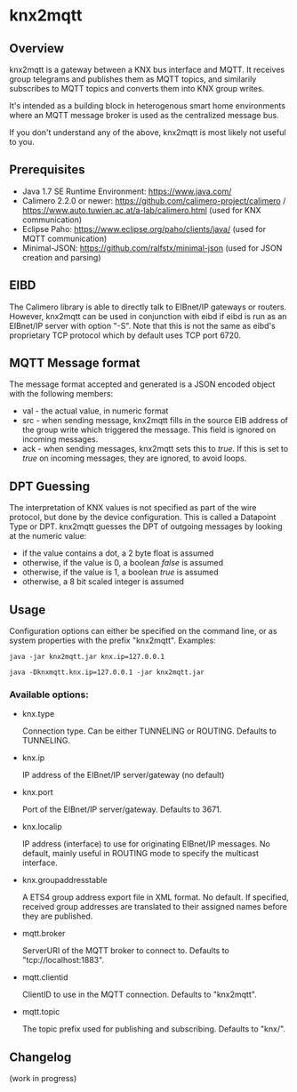 knx2mqtt
========

Overview
--------

knx2mqtt is a gateway between a KNX bus interface and MQTT. It receives group telegrams and publishes them as MQTT topics, and similarily subscribes to MQTT topics and converts them into KNX group writes.

It's intended as a building block in heterogenous smart home environments where an MQTT message broker is used as the centralized message bus.

If you don't understand any of the above, knx2mqtt is most likely not useful to you.


Prerequisites
-------------

* Java 1.7 SE Runtime Environment: https://www.java.com/
* Calimero 2.2.0 or newer: https://github.com/calimero-project/calimero / https://www.auto.tuwien.ac.at/a-lab/calimero.html (used for KNX communication)
* Eclipse Paho: https://www.eclipse.org/paho/clients/java/ (used for MQTT communication)
* Minimal-JSON: https://github.com/ralfstx/minimal-json (used for JSON creation and parsing)


EIBD
----

The Calimero library is able to directly talk to EIBnet/IP gateways or routers. However, knx2mqtt can be used in conjunction with 
eibd if eibd is run as an EIBnet/IP server with option "-S". Note that this is not the same as eibd's proprietary TCP protocol
which by default uses TCP port 6720.


MQTT Message format
--------------------

The message format accepted and generated is a JSON encoded object with the following members:

* val - the actual value, in numeric format
* src - when sending message, knx2mqtt fills in the source EIB address of the group write which triggered the message.
  This field is ignored on incoming messages.
* ack - when sending messages, knx2mqtt sets this to _true_. If this is set to _true_ on incoming messages, they
  are ignored, to avoid loops.
 
 
DPT Guessing
------------
The interpretation of KNX values is not specified as part of the wire protocol, but done by the device configuration.
This is called a Datapoint Type or DPT. knx2mqtt guesses the DPT of outgoing messages by looking at the numeric value:

* if the value contains a dot, a 2 byte float is assumed
* otherwise, if the value is 0, a boolean _false_ is assumed
* otherwise, if the value is 1, a boolean _true_ is assumed
* otherwise, a 8 bit scaled integer is assumed


Usage
-----

Configuration options can either be specified on the command line, or as system properties with the prefix "knx2mqtt".
Examples:

    java -jar knx2mqtt.jar knx.ip=127.0.0.1
    
    java -Dknxmqtt.knx.ip=127.0.0.1 -jar knx2mqtt.jar
    
### Available options:    

- knx.type

  Connection type. Can be either TUNNELING or ROUTING. Defaults to TUNNELING.

- knx.ip
  
  IP address of the EIBnet/IP server/gateway (no default)
  
- knx.port

  Port of the EIBnet/IP server/gateway. Defaults to 3671.

- knx.localip
  
  IP address (interface) to use for originating EIBnet/IP messages. No default, mainly useful
  in ROUTING mode to specify the multicast interface.
  
- knx.groupaddresstable

  A ETS4 group address export file in XML format. No default. If specified, received group addresses
  are translated to their assigned names before they are published.

- mqtt.broker

  ServerURI of the MQTT broker to connect to. Defaults to "tcp://localhost:1883".
  
- mqtt.clientid

  ClientID to use in the MQTT connection. Defaults to "knx2mqtt".
  
- mqtt.topic

  The topic prefix used for publishing and subscribing. Defaults to "knx/".

  
  
Changelog
---------
(work in progress)
 